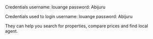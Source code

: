 Credentials
username: louange
password: Abijuru

Credentials used to login
username: louange
password: Abijuru


They can help you search for properties, compare prices and find local agent.
